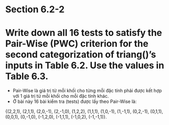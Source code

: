 # Section 6.2-2

# Write down all 16 tests to satisfy the Pair-Wise (PWC) criterion for the second categorization of triang()’s inputs in Table 6.2. Use the values in Table 6.3.

- Pair-Wise là giá trị từ mỗi khối cho từng mỗi đặc tính phải được kết hợp với 1 giá trị từ mỗi khối cho mỗi đặc tính khác.
- Ở bài này 16 bài kiểm tra (tests) được lấy theo Pair-Wise là:

{(2,2,1), (2,1,1), (2,0,-1), (2,-1,0), (1,2,2), (1,1,1), (1,0,-1), (1,-1,1), (0,2,-1), (0,1,1), (0,0,1), (0,-1,0), (-1,2,0), (-1,1,1), (-1,0,2), (-1,-1,1)}.